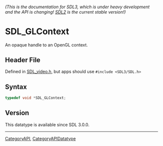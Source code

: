 ###### (This is the documentation for SDL3, which is under heavy development and the API is changing! [SDL2](https://wiki.libsdl.org/SDL2/) is the current stable version!)
# SDL_GLContext

An opaque handle to an OpenGL context.

## Header File

Defined in [SDL_video.h](https://github.com/libsdl-org/SDL/blob/main/include/SDL3/SDL_video.h), but apps should use `#include <SDL3/SDL.h>`

## Syntax

```c
typedef void *SDL_GLContext;
```

## Version

This datatype is available since SDL 3.0.0.

----
[CategoryAPI](CategoryAPI), [CategoryAPIDatatype](CategoryAPIDatatype)

